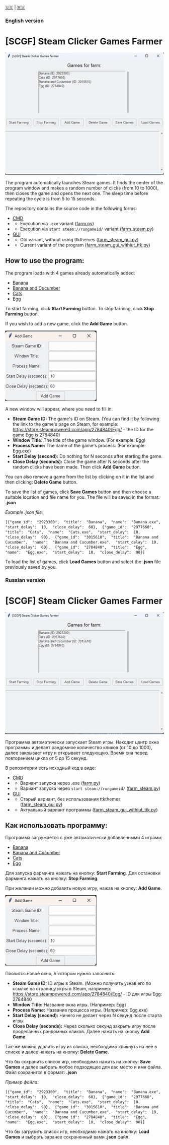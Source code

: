 [🇺🇸](#english-version) | [🇷🇺](#russian-version)

### English version
# [SCGF] Steam Clicker Games Farmer

![SCGF](/git-pics/main.png)

The program automatically launches Steam games. It finds the center of the program window and makes a random number of clicks (from 10 to 1000), then closes the game and opens the next one. The sleep time before repeating the cycle is from 5 to 15 seconds.

The repository contains the source code in the following forms:

 - [CMD](/farm_cmd)
 - - Execution via `.exe` variant ([farm.py](/farm_cmd/farm.py))
 - - Execution via `start steam://rungameid/` variant ([farm_steam.py](/farm_cmd/farm_steam.py))
 - [GUI](/farm_steam_gui)
 - - Old variant, without using ttkthemes ([farm_steam_gui.py](/farm_steam_gui/farm_steam_gui_without_ttk.py))
 - - Current variant of the program ([farm_steam_gui_withiut_ttk.py](/farm_steam_gui/farm_steam_gui.py))

## How to use the program:
The program loads with 4 games already automatically added:
 - [Banana](https://store.steampowered.com/app/2923300/Banana/)
 - [Banana and Cucumber](https://store.steampowered.com/app/3015610/Banana__Cucumber/)
 - [Cats](https://store.steampowered.com/app/2977660/Cats/)
 - [Egg](https://store.steampowered.com/app/2784840/Egg/)
 
 To start farming, click **Start Farming** button.
 To stop farming, click **Stop Farming** button.

If you wish to add a new game, click the **Add Game** button.

![Add Game](/git-pics/add_game.png)

A new window will appear, where you need to fill in:
- **Steam Game ID:** The game's ID on Steam. (You can find it by following the link to the game's page on Steam, for example: https://store.steampowered.com/app/2784840/Egg/ - the ID for the game Egg is 2784840)
- **Window Title:** The title of the game window. (For example: Egg)
- **Process Name:** The name of the game's process. (For example: Egg.exe)
- **Start Delay (second):** Do nothing for N seconds after starting the game.
- **Close Delay (seconds):** Close the game after N seconds after the random clicks have been made.
Then click **Add Game** button.

You can also remove a game from the list by clicking on it in the list and then clicking: **Delete Game** button.

To save the list of games, click **Save Games** button and then choose a suitable location and file name for you. The file will be saved in the format: **.json**

*Example .json file:*

    [{"game_id":  "2923300",  "title":  "Banana",  "name":  "Banana.exe",  "start_delay":  10,  "close_delay":  60},  {"game_id":  "2977660",  "title":  "Cats",  "name":  "Cats.exe",  "start_delay":  10,  "close_delay":  90},  {"game_id":  "3015610",  "title":  "Banana and Cucumber",  "name":  "Banana and Cucumber.exe",  "start_delay":  10,  "close_delay":  60},  {"game_id":  "2784840",  "title":  "Egg",  "name":  "Egg.exe",  "start_delay":  10,  "close_delay":  90}]

To load the list of games, click **Load Games** button and select the **.json** file previously saved by you.






### Russian version
# [SCGF] Steam Clicker Games Farmer

![SCGF](/git-pics/main.png)

Программа автоматически запускает Steam игры. Находит центр окна программы и делает рандомное количество кликов (от 10 до 1000), далее закрывает игру и открывает следующую. Время сна перед повторением цикла от 5 до 15 секунд.

В репозитории есть исходный код в виде:
 - [CMD](/farm_cmd)
 - - Вариант запуска через .exe ([farm.py](/farm_cmd/farm.py))
 - - Вариант запуска через `start steam://rungameid/` ([farm_steam.py](/farm_cmd/farm_steam.py))
 - [GUI](/farm_steam_gui)
 - - Старый вариант, без использования ttkthemes ([farm_steam_gui.py](/farm_steam_gui/farm_steam_gui_without_ttk.py))
 - - Актуальный вариант программы ([farm_steam_gui_withiut_ttk.py](/farm_steam_gui/farm_steam_gui.py))

## Как использовать программу:
Программа загружается с уже автоматически добавленными 4 играми:
 - [Banana](https://store.steampowered.com/app/2923300/Banana/)
 - [Banana and Cucumber](https://store.steampowered.com/app/3015610/Banana__Cucumber/)
 - [Cats](https://store.steampowered.com/app/2977660/Cats/)
 - [Egg](https://store.steampowered.com/app/2784840/Egg/)
 
 Для запуска фарминга нажать на кнопку: **Start Farming**.
 Для остановки фарминга нажать на кнопку: **Stop Farming**.

При желании можно добавить новую игру, нажав на кнопку: **Add Game**.

![Add Game](/git-pics/add_game.png)

Появится новое окно, в котором нужно заполнить:
- **Steam Game ID:** ID игры в Steam. (Можно получить узнав его по ссылке на страницу игры в Steam, например: https://store.steampowered.com/app/2784840/Egg/ - ID для игры Egg: 2784840
- **Window Title:** Название окна игры. (Например: Egg)
- **Process Name:** Название процесса игры. (Например: Egg.exe)
- **Start Delay (second):** Ничего не делает через N секунд после старта игры.
- **Close Delay (seconds):** Через сколько секунд закрыть игру после проделанных рандомных кликов.
Далее нажать на кнопку **Add Game**.

Так-же можно удалить игру из списка, необходимо кликнуть на нее в списке и далее нажать на кнопку: **Delete Game**.

Что бы сохранить список игр, необходимо нажать на кнопку: **Save Games** и далее выбрать любое подходящее для вас место и имя файла. Файл сохранится в формат: **.json**

*Пример файла:*

    [{"game_id":  "2923300",  "title":  "Banana",  "name":  "Banana.exe",  "start_delay":  10,  "close_delay":  60},  {"game_id":  "2977660",  "title":  "Cats",  "name":  "Cats.exe",  "start_delay":  10,  "close_delay":  90},  {"game_id":  "3015610",  "title":  "Banana and Cucumber",  "name":  "Banana and Cucumber.exe",  "start_delay":  10,  "close_delay":  60},  {"game_id":  "2784840",  "title":  "Egg",  "name":  "Egg.exe",  "start_delay":  10,  "close_delay":  90}]

Что бы загрузить список игр, необходимо нажать на кнопку: **Load Games** и выбрать заранее сохраненный вами **.json** файл.
